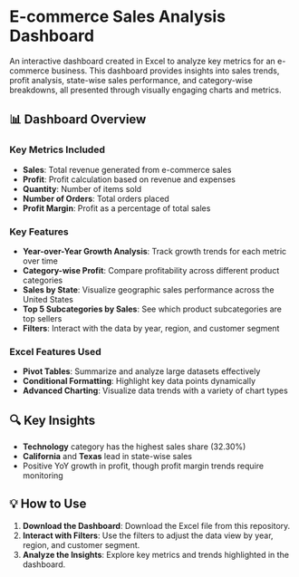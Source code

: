 # E-commerce Sales Analysis Dashboard

An interactive dashboard created in Excel to analyze key metrics for an e-commerce business. This dashboard provides insights into sales trends, profit analysis, state-wise sales performance, and category-wise breakdowns, all presented through visually engaging charts and metrics.

## 📊 Dashboard Overview

### Key Metrics Included
- **Sales**: Total revenue generated from e-commerce sales
- **Profit**: Profit calculation based on revenue and expenses
- **Quantity**: Number of items sold
- **Number of Orders**: Total orders placed
- **Profit Margin**: Profit as a percentage of total sales

### Key Features
- **Year-over-Year Growth Analysis**: Track growth trends for each metric over time
- **Category-wise Profit**: Compare profitability across different product categories
- **Sales by State**: Visualize geographic sales performance across the United States
- **Top 5 Subcategories by Sales**: See which product subcategories are top sellers
- **Filters**: Interact with the data by year, region, and customer segment

### Excel Features Used
- **Pivot Tables**: Summarize and analyze large datasets effectively
- **Conditional Formatting**: Highlight key data points dynamically
- **Advanced Charting**: Visualize data trends with a variety of chart types

## 🔍 Key Insights
- **Technology** category has the highest sales share (32.30%)
- **California** and **Texas** lead in state-wise sales
- Positive YoY growth in profit, though profit margin trends require monitoring

## 💡 How to Use
1. **Download the Dashboard**: Download the Excel file from this repository.
2. **Interact with Filters**: Use the filters to adjust the data view by year, region, and customer segment.
3. **Analyze the Insights**: Explore key metrics and trends highlighted in the dashboard.


